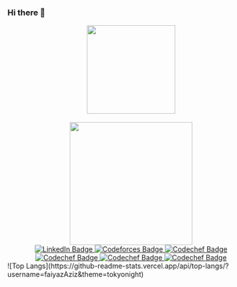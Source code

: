 ### Hi there 👋

<div id="header" align="center">
  <img src="https://media.giphy.com/media/WSBeyxvC1jH496xQGA/giphy.gif" width="180"/>
</div>
<br>
<div id="header" align="center">
  <img src="https://media.giphy.com/media/M9gbBd9nbDrOTu1Mqx/giphy.gif" width="250"/>
</div>

<div id="badges" align="center">
  <a href="https://www.linkedin.com/in/faiyaz-aziz-rizwi-385754228">
    <img src="https://img.shields.io/badge/LinkedIn-blue?style=for-the-badge&logo=linkedin&logoColor=white" alt="LinkedIn Badge"/>
  </a>
  <a href="https://codeforces.com/profile/FaiyazAzizRizwi">
    <img src="https://img.shields.io/badge/Codeforces-445f9d?style=for-the-badge&logo=Codeforces&logoColor=white" alt="Codeforces Badge"/>
  </a>
  <a href="https://www.codechef.com/users/mr_tester">
    <img src="https://img.shields.io/badge/CodeChef-%23964B00.svg?style=for-the-badge&logo=CodeChef&logoColor=white" alt="Codechef Badge"/>
  </a>
  <a href="https://leetcode.com/grdfaiyaz786/">
    <img src="https://img.shields.io/badge/LeetCode-000000?style=for-the-badge&logo=LeetCode&logoColor=#d16c06" alt="Codechef Badge"/>
  </a>
  <a href="https://www.hackerrank.com/grdfaiyaz786">
    <img src="https://img.shields.io/badge/-Hackerrank-2EC866?style=for-the-badge&logo=HackerRank&logoColor=white" alt="Codechef Badge"/>
  </a>
  <a href="https://auth.geeksforgeeks.org/user/grdfaiyaz786/practice/">
    <img src="https://img.shields.io/badge/GeeksforGeeks-gray?style=for-the-badge&logo=geeksforgeeks&logoColor=35914c" alt="Codechef Badge"/>
  </a>
</div>
![Top Langs](https://github-readme-stats.vercel.app/api/top-langs/?username=faiyazAziz&theme=tokyonight)
<!--
**faiyazAziz/faiyazAziz** is a ✨ _special_ ✨ repository because its `README.md` (this file) appears on your GitHub profile.

Here are some ideas to get you started:

- 🔭 I’m currently working on ...
- 🌱 I’m currently learning ...
- 👯 I’m looking to collaborate on ...
- 🤔 I’m looking for help with ...
- 💬 Ask me about ...
- 📫 How to reach me: ...
- 😄 Pronouns: ...
- ⚡ Fun fact: ...
-->
